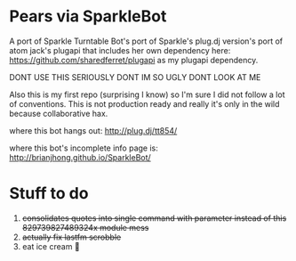 Pears via SparkleBot
==========

A port of Sparkle Turntable Bot's port of Sparkle's plug.dj version's port of atom jack's plugapi that includes her own dependency here: https://github.com/sharedferret/plugapi as my plugapi dependency.

DONT USE THIS SERIOUSLY DONT IM SO UGLY DONT LOOK AT ME 

Also this is my first repo (surprising I know) so I'm sure I did not follow a lot of conventions. This is not production ready and really it's only in the wild because collaborative hax. 

where this bot hangs out:
http://plug.dj/tt854/

where this bot's incomplete info page is:
http://brianjhong.github.io/SparkleBot/

Stuff to do
==========
1. ~~consolidates quotes into single command with parameter instead of this 829739827489324x module mess~~ 
2. ~~actually fix lastfm scrobble~~
3. eat ice cream :icecream:
